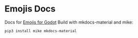 # Emojis Docs

Docs for [Emojis for Godot](https://github.com/rakugoteam/Emojis-For-Godot)
Build with mkdocs-material and mike:
```bash
pip3 install mike mkdocs-material
```